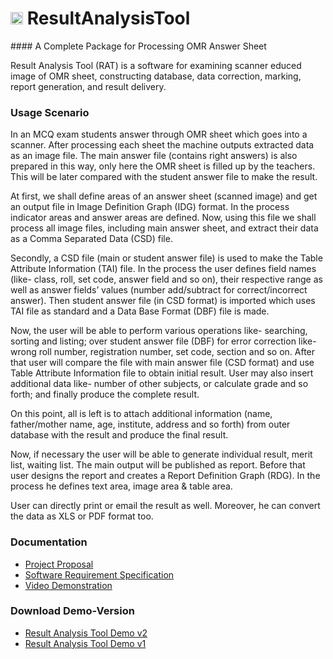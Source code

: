 <h1> <img src="https://cloud.githubusercontent.com/assets/5456665/21795585/18e593d6-d72d-11e6-80dc-c1aba7956d35.png" width="20" height=auto /> ResultAnalysisTool </h1>
#### A Complete Package for Processing OMR Answer Sheet 

Result Analysis Tool (RAT) is a software for examining scanner educed image of OMR sheet, constructing database, data correction, marking, report generation, and result delivery.

### Usage Scenario
In an MCQ exam students answer through OMR sheet which goes into a scanner. After processing each sheet the machine outputs extracted data as an image file. The main answer file (contains right answers) is also prepared in this way, only here the OMR sheet is filled up by the teachers. This will be later compared with the student answer file to make the result.

At first, we shall define areas of an answer sheet (scanned image) and get an output file in Image Definition Graph (IDG) format. In the process indicator areas and answer areas are defined. Now, using this file we shall process all image files, including main answer sheet, and extract their data as a Comma Separated Data (CSD) file.

Secondly, a CSD file (main or student answer file) is used to make the Table Attribute Information (TAI) file. In the process the user defines field names (like- class, roll, set code, answer field and so on), their respective range as well as answer fields’ values (number add/subtract for correct/incorrect answer). Then student answer file (in CSD format) is imported which uses TAI file as standard and a Data Base Format (DBF) file is made.

Now, the user will be able to perform various operations like- searching, sorting and listing; over student answer file (DBF) for error correction like- wrong roll number, registration number, set code, section and so on. After that user will compare the file with main answer file (CSD format) and use Table Attribute Information file to obtain initial result. User may also insert additional data like- number of other subjects, or calculate grade and so forth; and finally produce the complete result.

On this point, all is left is to attach additional information (name, father/mother name, age, institute, address and so forth) from outer database with the result and produce the final result.

Now, if necessary the user will be able to generate individual result, merit list, waiting list. The main output will be published as report. Before that user designs the report and creates a Report Definition Graph (RDG). In the process he defines text area, image area & table area.

User can directly print or email the result as well. Moreover, he can convert the data as XLS or PDF format too.

### Documentation

 - [Project Proposal](http://www.slideshare.net/100005232690054/project-proposal-result-analysis-tool)
 - [Software Requirement Specification](http://www.slideshare.net/100005232690054/software-requirement-specification-on-result-analysis-tool)
 - [Video Demonstration](https://drive.google.com/open?id=0B54vrHge-bxdfmx5OGFjYmxXdmhNUUZqU3Z1Y19uOHdqX3dKR2hJUnQzSUtaZC1LWkVnZlE)

### Download Demo-Version
 - [Result Analysis Tool Demo v2](https://github.com/MinhasKamal/ResultAnalysisTool/blob/master/bin/ResultAnalysisToolDemo%20(v1-ActiveNumberTable).jar?raw=true)
 - [Result Analysis Tool Demo v1](https://github.com/MinhasKamal/ResultAnalysisTool/blob/master/bin/ResultAnalysisToolDemo%20(v2).jar?raw=true)
